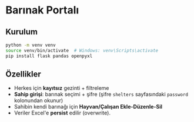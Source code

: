 
# Barınak Portalı

## Kurulum
```bash
python -m venv venv
source venv/bin/activate  # Windows: venv\Scripts\activate
pip install flask pandas openpyxl
```
## Özellikler
- Herkes için **kayıtsız** gezinti + filtreleme
- **Sahip girişi**: barınak seçimi + şifre (şifre `shelters` sayfasındaki `password` kolonundan okunur)
- Sahibin kendi barınağı için **Hayvan/Çalışan Ekle-Düzenle-Sil**
- Veriler Excel'e **persist** edilir (overwrite).


